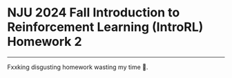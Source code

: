 # NJU 2024 Fall Introduction to Reinforcement Learning (IntroRL) Homework 2
---
Fxxking disgusting homework wasting my time 💢.
